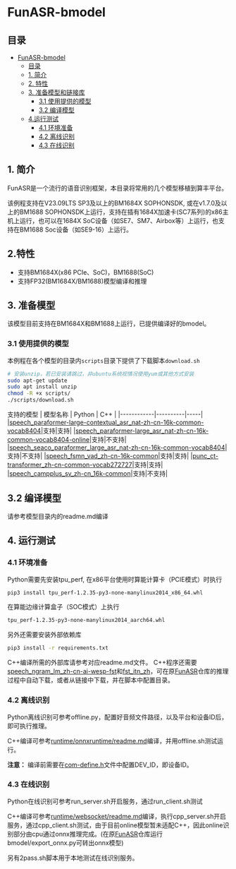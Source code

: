# FunASR-bmodel

## 目录

- [FunASR-bmodel](#funasr)
  - [目录](#目录)
  - [1. 简介](#1-简介)
  - [2. 特性](#2-特性)
  - [3. 准备模型和链接库](#3-准备模型和链接库)
    - [3.1 使用提供的模型](#31-使用提供的模型)
    - [3.2 编译模型](#32-编译模型)
  - [4.运行测试](#4-运行测试)
    - [4.1 环境准备](#41-环境准备)
    - [4.2 离线识别](#42-离线识别)
    - [4.3 在线识别](#43-在线识别)

## 1. 简介

FunASR是一个流行的语音识别框架，本目录将常用的几个模型移植到算丰平台。

该例程支持在V23.09LTS SP3及以上的BM1684X SOPHONSDK, 或在v1.7.0及以上的BM1688 SOPHONSDK上运行，支持在插有1684X加速卡(SC7系列)的x86主机上运行，也可以在1684X SoC设备（如SE7、SM7、Airbox等）上运行，也支持在BM1688 Soc设备（如SE9-16）上运行。

## 2.特性

* 支持BM1684X(x86 PCIe、SoC)，BM1688(SoC)
* 支持FP32(BM1684X/BM1688)模型编译和推理

## 3. 准备模型

该模型目前支持在BM1684X和BM1688上运行，已提供编译好的bmodel。

### 3.1 使用提供的模型

​本例程在各个模型的目录内`scripts`目录下提供了下载脚本`download.sh`

```bash
# 安装unzip，若已安装请跳过，非ubuntu系统视情况使用yum或其他方式安装
sudo apt-get update
sudo apt install unzip
chmod -R +x scripts/
./scripts/download.sh
```

支持的模型
|  模型名称  |  Python  | C++ |
|------------|----------|-----|
|[speech_paraformer-large-contextual_asr_nat-zh-cn-16k-common-vocab8404](speech_paraformer-large-contextual_asr_nat-zh-cn-16k-common-vocab8404)|支持|支持|
|[speech_paraformer-large_asr_nat-zh-cn-16k-common-vocab8404-online](speech_paraformer-large_asr_nat-zh-cn-16k-common-vocab8404-online)|支持|不支持|
|[speech_seaco_paraformer_large_asr_nat-zh-cn-16k-common-vocab8404](speech_seaco_paraformer_large_asr_nat-zh-cn-16k-common-vocab8404)|支持|不支持|
|[speech_fsmn_vad_zh-cn-16k-common](speech_fsmn_vad_zh-cn-16k-common)|支持|支持|
|[punc_ct-transformer_zh-cn-common-vocab272727](punc_ct-transformer_zh-cn-common-vocab272727)|支持|支持|
|[speech_campplus_sv_zh-cn_16k-common](speech_campplus_sv_zh-cn_16k-common)|支持|不支持|

## 3.2 编译模型
请参考模型目录内的readme.md编译

## 4. 运行测试

### 4.1 环境准备
Python需要先安装tpu_perf, 在x86平台使用时算能计算卡（PCIE模式）时执行
```bash
pip3 install tpu_perf-1.2.35-py3-none-manylinux2014_x86_64.whl
```
在算能边缘计算盒子（SOC模式）上执行
```bash
tpu_perf-1.2.35-py3-none-manylinux2014_aarch64.whl
```
另外还需要安装外部依赖库
```bash
pip3 install -r requirements.txt
```
C++编译所需的外部库请参考对应readme.md文件。
C++程序还需要[speech_ngram_lm_zh-cn-ai-wesp-fst](https://www.modelscope.cn/models/iic/speech_ngram_lm_zh-cn-ai-wesp-fst)和[fst_itn_zh](https://www.modelscope.cn/models/thuduj12/fst_itn_zh)，可在原[FunASR](https://github.com/modelscope/FunASR)仓库的推理过程中自动下载，或者从链接中下载，并在脚本中配置目录。

### 4.2 离线识别
Python离线识别可参考offline.py，配置好音频文件路径，以及平台和设备ID后，即可执行推理。

C++编译可参考[runtime/onnxruntime/readme.md](../runtime/onnxruntime/readme.md)编译，并用offline.sh测试运行。

**注意：** 编译前需要在[com-define.h](../runtime/onnxruntime/include/com-define.h)文件中配置DEV_ID，即设备ID。

### 4.3 在线识别
Python在线识别可参考run_server.sh开启服务，通过run_client.sh测试

C++编译可参考[runtime/websocket/readme.md](../runtime/websocket/readme_zh.md)编译，执行cpp_server.sh开启服务，通过cpp_client.sh测试，由于目前online模型暂未适配C++，因此online识别部分由cpu通过onnx推理完成。(在原[FunASR](https://github.com/modelscope/FunASR)仓库运行bmodel/export_onnx.py可转出onnx模型)

另有2pass.sh脚本用于本地测试在线识别服务。
